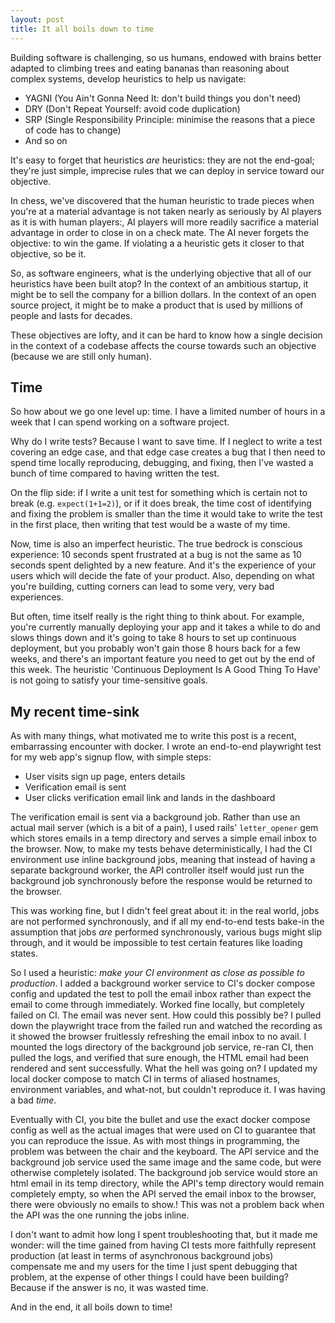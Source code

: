 ```yaml
---
layout: post
title: It all boils down to time
---
```


Building software is challenging, so us humans, endowed with brains better adapted to climbing trees and eating bananas than reasoning about complex systems, develop heuristics to help us navigate:

- YAGNI (You Ain't Gonna Need It: don't build things you don't need)
- DRY (Don't Repeat Yourself: avoid code duplication)
- SRP (Single Responsibility Principle: minimise the reasons that a piece of code has to change)
- And so on

It's easy to forget that heuristics _are_ heuristics: they are not the end-goal; they're just simple, imprecise rules that we can deploy in service toward our objective.

In chess, we've discovered that the human heuristic to trade pieces when you're at a material advantage is not taken nearly as seriously by AI players as it is with human players:, AI players will more readily sacrifice a material advantage in order to close in on a check mate. The AI never forgets the objective: to win the game. If violating a a heuristic gets it closer to that objective, so be it.

So, as software engineers, what is the underlying objective that all of our heuristics have been built atop? In the context of an ambitious startup, it might be to sell the company for a billion dollars. In the context of an open source project, it might be to make a product that is used by millions of people and lasts for decades.

These objectives are lofty, and it can be hard to know how a single decision in the context of a codebase affects the course towards such an objective (because we are still only human).

## Time

So how about we go one level up: time. I have a limited number of hours in a week that I can spend working on a software project.

Why do I write tests? Because I want to save time. If I neglect to write a test covering an edge case, and that edge case creates a bug that I then need to spend time locally reproducing, debugging, and fixing, then I've wasted a bunch of time compared to having written the test.

On the flip side: if I write a unit test for something which is certain not to break (e.g. `expect(1+1=2)`), or if it does break, the time cost of identifying and fixing the problem is smaller than the time it would take to write the test in the first place, then writing that test would be a waste of my time.

Now, time is also an imperfect heuristic. The true bedrock is conscious experience: 10 seconds spent frustrated at a bug is not the same as 10 seconds spent delighted by a new feature. And it's the experience of your users which will decide the fate of your product. Also, depending on what you're building, cutting corners can lead to some very, very bad experiences.

But often, time itself really is the right thing to think about. For example, you're currently manually deploying your app and it takes a while to do and slows things down and it's going to take 8 hours to set up continuous deployment, but you probably won't gain those 8 hours back for a few weeks, and there's an important feature you need to get out by the end of this week. The heuristic 'Continuous Deployment Is A Good Thing To Have' is not going to satisfy your time-sensitive goals.

## My recent time-sink

As with many things, what motivated me to write this post is a recent, embarrassing encounter with docker. I wrote an end-to-end playwright test for my web app's signup flow, with simple steps:

- User visits sign up page, enters details
- Verification email is sent
- User clicks verification email link and lands in the dashboard

The verification email is sent via a background job. Rather than use an actual mail server (which is a bit of a pain), I used rails' `letter_opener` gem which stores emails in a temp directory and serves a simple email inbox to the browser. Now, to make my tests behave deterministically, I had the CI environment use inline background jobs, meaning that instead of having a separate background worker, the API controller itself would just run the background job synchronously before the response would be returned to the browser.

This was working fine, but I didn't feel great about it: in the real world, jobs are not performed synchronously, and if all my end-to-end tests bake-in the assumption that jobs _are_ performed synchronously, various bugs might slip through, and it would be impossible to test certain features like loading states.

So I used a heuristic: _make your CI environment as close as possible to production_. I added a background worker service to CI's docker compose config and updated the test to poll the email inbox rather than expect the email to come through immediately. Worked fine locally, but completely failed on CI. The email was never sent. How could this possibly be? I pulled down the playwright trace from the failed run and watched the recording as it showed the browser fruitlessly refreshing the email inbox to no avail. I mounted the logs directory of the background job service, re-ran CI, then pulled the logs, and verified that sure enough, the HTML email had been rendered and sent successfully. What the hell was going on? I updated my local docker compose to match CI in terms of aliased hostnames, environment variables, and what-not, but couldn't reproduce it. I was having a bad _time_.

Eventually with CI, you bite the bullet and use the exact docker compose config as well as the actual images that were used on CI to guarantee that you can reproduce the issue. As with most things in programming, the problem was between the chair and the keyboard. The API service and the background job service used the same image and the same code, but were otherwise completely isolated. The background job service would store an html email in its temp directory, while the API's temp directory would remain completely empty, so when the API served the email inbox to the browser, there were obviously no emails to show.! This was not a problem back when the API was the one running the jobs inline.

I don't want to admit how long I spent troubleshooting that, but it made me wonder: will the time gained from having CI tests more faithfully represent production (at least in terms of asynchronous background jobs) compensate me and my users for the time I just spent debugging that problem, at the expense of other things I could have been building? Because if the answer is no, it was wasted time.

And in the end, it all boils down to time!
